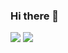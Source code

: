 ### Hi there 👋

<!--
**sohyounsoo/sohyounsoo** is a ✨ _special_ ✨ repository because its `README.md` (this file) appears on your GitHub profile.

Here are some ideas to get you started:

- 🔭 I’m currently working on ...
- 🌱 I’m currently learning ...
- 👯 I’m looking to collaborate on ...
- 🤔 I’m looking for help with ...
- 💬 Ask me about ...
- 📫 How to reach me: ...
- 😄 Pronouns: ...
- ⚡ Fun fact: ...
--><a href="https://soso-shs.tistory.com" target="_blank"><img src="https://img.shields.io/badge/Tistory-000000?style=for-the-badge&logo=tistory&logoColor=000000"/></a>

<img src="https://img.shields.io/badge/쓰고자하는_텍스트-컬러코드?style=social&logo=appveyor&logo=Tistory&logoColor=white&link=내링크"/>
